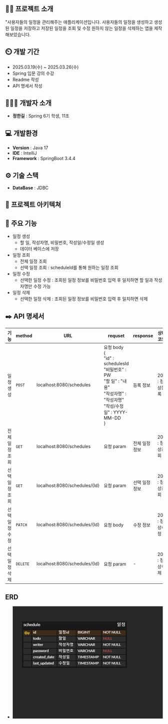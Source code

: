 ## 👨‍🏫 프로젝트 소개
"사용자들의 일정을 관리해주는 애플리케이션입니다. 사용자들의 일정을 생성하고 생성된 일정을 저장하고 저장된 일정을 조회 및 수정 원하지 않는 일정을 삭제하는 앱을 제작해보았습니다.

## ⏲️ 개발 기간
- 2025.03.19(수) ~ 2025.03.26(수)
- Spring 입문 강의 수강
- Readme 작성
- API 명세서 작성

## 🧑‍🤝‍🧑 개발자 소개
- **정한길** : Spring 6기 학생, 11조

## 💻 개발환경
- **Version** : Java 17
- **IDE** : IntelliJ
- **Framework** : SpringBoot 3.4.4


## ⚙️ 기술 스택
- **DataBase** : JDBC

## 📝 프로젝트 아키텍쳐

## 📌 주요 기능
- 일정 생성
  - 할 일, 작성자명, 비밀번호, 작성일/수정일 생성 
  - 데이터 베이스에 저장
- 일정 조회
  - 전체 일정 조회
  - 선택 일정 조회 : scheduleId를 통해 원하는 일정 조회
- 일정 수정
  - 선택한 일정 수정 : 조회된 일정 정보를 비밀번호 입력 후 일치하면 할 일과 작성자명만 수정 가능
- 일정 삭제
  - 선택한 일정 삭제 : 조회된 일정 정보를 비밀번호 입력 후 일치하면 삭제

## ✒️ API 명세서
 | 기능       | method   | URL | requset                                                                                                                        | response | 상태 코드      |
  |----------|----------|--|--------------------------------------------------------------------------------------------------------------------------------|----------|------------|
  | 일정 생성    | `POST`   | localhost:8080/schedules | 요청 body <br/>{<br/>"id" : schedulesId <br/>"비밀번호" : PW <br/>"할 일" : "내용"<br/>"작성자명" : "작성자명" <br/>"작성/수정일" : YYYY-MM-DD <br/>} | 등록 정보    | 200 : 정상등록 |
  | 전체 일정 조회 | `GET`    | localhost:8080/schedules | 요청 param                                                                                                                       | 전체 일정 정보 | 200 : 정상조회 | 
  | 선택 일정 조회 | `GET`    | localhost:8080/schedules/{Id} | 요청 param                                                                                                                       | 선택 일정 정보 | 200 : 정상조회 |
  | 선택 일정 수정 | `PATCH`  | localhost:8080/schedules/{Id} | 요청 body                                                                                                                        | 수정 정보    | 200 : 정상수정 |
 | 선택 일정 삭제 | `DELETE` | localhost:8080/schedules/{Id} | 요청 param                                                                                                                       | -        | 200 : 정상삭제 |

## ERD
- ![schedule ERD](https://github.com/HanGil-Jeong/schedule/blob/main/schedule_ERD.png)